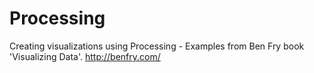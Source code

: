 # Processing

Creating visualizations using Processing - Examples from Ben Fry book 'Visualizing Data'.
http://benfry.com/
